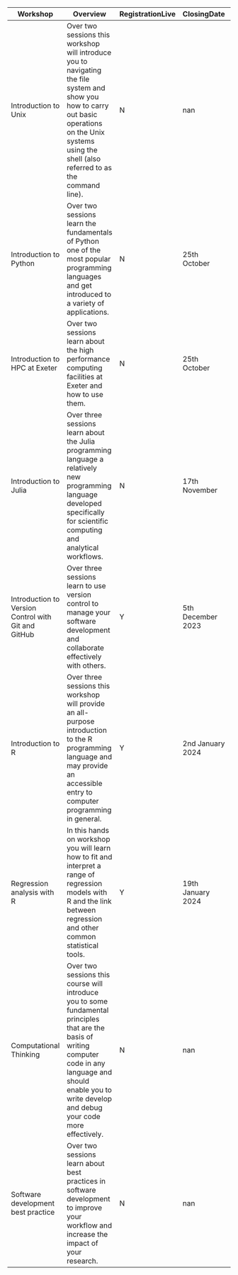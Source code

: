 | Workshop | Overview | RegistrationLive | ClosingDate | NextSession | InstallationLink |
|---|---|---|---|---|---|
| Introduction to Unix | Over two sessions this workshop will introduce you to navigating the file system and show you how to carry out basic operations on the Unix systems using the shell (also referred to as the command line). | N | nan | 20th & 27th October 2023 |  https://uniexeterrse.github.io/intro-unix-shell/setup.html |
| Introduction to Python | Over two sessions learn the fundamentals of Python one of the most popular programming languages and get introduced to a variety of applications. | N | 25th October | 1st & 8th November 2023 |  https://uniexeterrse.github.io/intro-to-python/setup.html |
| Introduction to HPC at Exeter | Over two sessions learn about the high performance computing facilities at Exeter and how to use them. | N | 25th October | 1st & 8th November 2023 | https://uniexeterrse.github.io/intro-to-isca/setup.html |
| Introduction to Julia | Over three sessions learn about the Julia programming language a relatively new programming language developed specifically for scientific computing and analytical workflows. | N | 17th November |  24th November 1st & 5th December 2023 | nan |
| Introduction to Version Control with Git and GitHub | Over three sessions learn to use version control to manage your software development and collaborate effectively with others. | Y | 5th December 2023 | 12th & 19th Decemeber 2023 | https://uniexeterrse.github.io/intro-version-control/setup.html |
| Introduction to R | Over three sessions this workshop will provide an all-purpose introduction to the R programming language and may provide an accessible entry to computer programming in general. | Y | 2nd January 2024 |  9th 16th & 23rd January 2024 | https://uniexeterrse.github.io/intro-to-r/setup.html |
| Regression analysis with R | In this hands on workshop you will learn how to fit and interpret a range of regression models with R and the link between regression and other common statistical tools. | Y | 19th January 2024 | 26th January 2024 | https://uniexeterrse.github.io/intro-to-r/setup.html |
| Computational Thinking | Over two sessions this course will introduce you to some fundamental principles that are the basis of writing computer code in any language and should enable you to write develop and debug your code more effectively. | N | nan | Summer 2024 |   |
| Software development best practice | Over two sessions learn about best practices in software development to improve your workflow and increase the impact of your research. | N | nan |  Summer 2024 | nan |